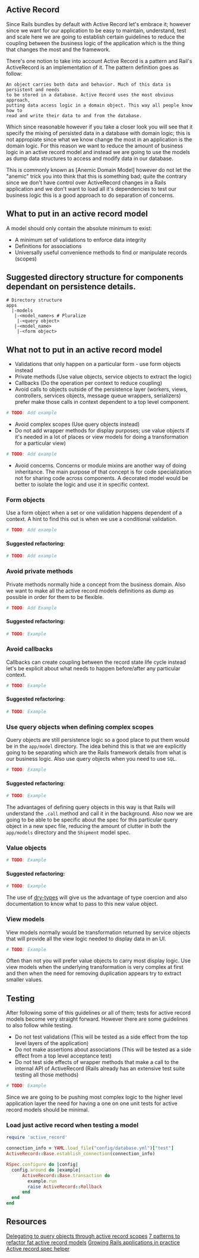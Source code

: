 ## Active Record

Since Rails bundles by default with Active Record let's embrace it; however
since we want for our application to be easy to maintain, understand, test
and scale here we are going to establish certain guidelines to reduce
the coupling between the business logic of the application which is the thing
that changes the most and the framework.

There's one notion to take into account Active Record is a pattern and
Rail's ActiveRecord is an implementation of it. The pattern definition goes as follow:

```
An object carries both data and behavior. Much of this data is persistent and needs
to be stored in a database. Active Record uses the most obvious approach,
putting data access logic in a domain object. This way all people know how to
read and write their data to and from the database.
```

Which since reasonable however if you take a closer look you will see that it
specify the mixing of persisted data in a database with domain logic; this is
not appropiate since what we know change the most in an application is the
domain logic. For this reason we want to reduce the amount of business logic in
an active record model and instead we are going to use the models as dump data
structures to access and modify data in our database.

This is commonly known as [Anemic Domain Model] however do not let the "anemic"
trick you into think that this is something bad; quite the contrary since we
don't have control over ActiveRecord changes in a Rails application and we
don't want to load all it's dependencies to test our business logic this is
a good approach to do separation of concerns.

## What to put in an active record model

A model should only contain the absolute minimum to exist:

* A minimum set of validations to enforce data integrity
* Definitions for associations
* Universally useful convenience methods to find or manipulate records (scopes)

## Suggested directory structure for components dependant on persistence details.

```
# Directory structure
apps
  |-models
   |-<model_name>s # Pluralize
    |-<query object>
   |-<model_name>
    |-<form object>
```

## What not to put in an active record model

* Validations that only happen on a particular form - use form objects instead
* Private methods (Use value objects, service objects to extract the logic)
* Callbacks (Do the operation per context to reduce coupling)
* Avoid calls to objects outside of the persistence layer (workers, views,
controllers, services objects, message queue wrappers, serializers) prefer
make those calls in context dependent to a top level component.

```ruby
# TODO: Add example
```

* Avoid complex scopes (Use query objects instead)
* Do not add wrapper methods for display purposes; use value objects if it's
  needed in a lot of places or view models for doing a transformation for
  a particular view)

```ruby
# TODO: Add example
```
* Avoid concerns. Concerns or module mixins are another way of doing
  inheritance. The main purpose of that concept is for code specialization not
  for sharing code across components. A decorated model would be better to
  isolate the logic and use it in specific context.

### Form objects

Use a form object when a set or one validation happens dependent of a context.
A hint to find this out is when we use a conditional validation.

```ruby
# TODO: Add example
```

#### Suggested refactoring:

```ruby
# TODO: Add example
```

### Avoid private methods

Private methods normally hide a concept from the business domain. Also we want
to make all the active record models definitions as dump as possible in order
for them to be flexible.

```ruby
# TODO: Add Example
```

#### Suggested refactoring:

```ruby
# TODO: Example
```

### Avoid callbacks

Callbacks can create coupling between the record state life cycle instead let's
be explicit about what needs to happen before/after any particular context.

```ruby
# TODO: Example
```

#### Suggested refactoring:

```ruby
# TODO: Example
```

### Use query objects when defining complex scopes

Query objects are still persistence logic so a good place to put them would be
in the `app/model` directory. The idea behind this is that we are explicitly going to
be separating which are the Rails framework details from what is our
business logic. Also use query objects when you need to use `SQL`.


```ruby
# TODO: Example
```

#### Suggested refactoring:

```ruby
# TODO: Example
```

The advantages of defining query objects in this way is that Rails will
understand the `.call` method and call it in the background. Also now we are
going to be able to be specific about the spec for this particular query object
in a new spec file, reducing the amount of clutter in both the `app/models`
directory and the `Shipment` model spec.

### Value objects

```ruby
# TODO: Example
```

#### Suggested refactoring:

```ruby
# TODO: Example
```

The use of [dry-types](http://dry-rb.org/gems/dry-types/) will give us the advantage of type coercion and also documentation
to know what to pass to this new value object.

### View models

View models normally would be transformation returned by service objects that
will provide all the view logic needed to display data in an UI.

```ruby
# TODO: Example
```

Often than not you will prefer value objects to carry most display logic. Use
view models when the underlying transformation is very complex at first and
then when the need for removing duplication appears try to extract smaller
values.

## Testing

After following some of this guidelines or all of them; tests for active record
models become very straight forward. However there are some guidelines to also
follow while testing.

* Do not test validations (This will be tested as a side effect from the top
  level layers of the application)
* Do not make assertions about associations (This will be tested as a side
  effect from a top level acceptance test)
* Do not test side effects of wrapper methods that make a call to the internal
  API of ActiveRecord (Rails already has an extensive test suite testing all
  those methods)

```ruby
# TODO: Example
```

Since we are going to be pushing most complex logic to the higher level
application layer the need for having a one on one unit tests for active record
models should be minimal.

### Load just active record when testing a model

```ruby
require 'active_record'

connection_info = YAML.load_file("config/database.yml")["test"]
ActiveRecord::Base.establish_connection(connection_info)

RSpec.configure do |config|
  config.around do |example|
      ActiveRecord::Base.transaction do
        example.run
        raise ActiveRecord::Rollback
      end
  end
end
```

## Resources

[Delegating to query objects through active record scopes](http://craftingruby.com/posts/2015/06/29/query-objects-through-scopes.html)
[7 patterns to refactor fat active record models](http://blog.codeclimate.com/blog/2012/10/17/7-ways-to-decompose-fat-activerecord-models/)
[Growing Rails applications in practice](https://pragprog.com/book/d-kegrap/growing-rails-applications-in-practice)
[Active record spec helper](https://gist.github.com/coreyhaines/2068977)
